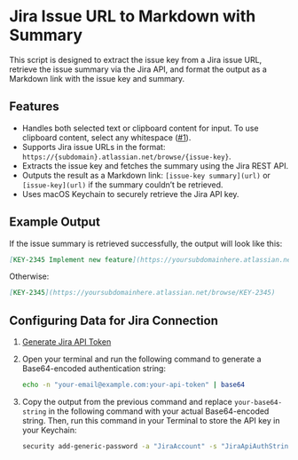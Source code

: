 # Jira Issue URL to Markdown with Summary
This script is designed to extract the issue key from a Jira issue URL, retrieve the issue summary via the Jira API, and format the output as a Markdown link with the issue key and summary.

## Features

- Handles both selected text or clipboard content for input. To use clipboard content, select any whitespace ([#1](https://github.com/ndikanov/macos-automator-scripts/issues/1)).
- Supports Jira issue URLs in the format: `https://{subdomain}.atlassian.net/browse/{issue-key}`.
- Extracts the issue key and fetches the summary using the Jira REST API.
- Outputs the result as a Markdown link: `[issue-key summary](url)` or `[issue-key](url)` if the summary couldn’t be retrieved.
- Uses macOS Keychain to securely retrieve the Jira API key.

## Example Output

If the issue summary is retrieved successfully, the output will look like this:

```markdown
[KEY-2345 Implement new feature](https://yoursubdomainhere.atlassian.net/browse/KEY-2345)
```
Otherwise:
```markdown
[KEY-2345](https://yoursubdomainhere.atlassian.net/browse/KEY-2345)
```

## Configuring Data for Jira Connection

1. [Generate Jira API Token](https://id.atlassian.com/manage-profile/security/api-tokens)
2. Open your terminal and run the following command to generate a Base64-encoded authentication string:

    ```bash
    echo -n "your-email@example.com:your-api-token" | base64
    ```

3. Copy the output from the previous command and replace `your-base64-string` in the following command with your actual Base64-encoded string. Then, run this command in your Terminal to store the API key in your Keychain:

    ```bash
    security add-generic-password -a "JiraAccount" -s "JiraApiAuthString" -w "your-base64-string"
    ```
